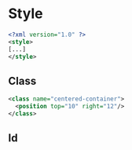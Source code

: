 # Style

```xml
<?xml version="1.0" ?>
<style>
[...]
</style>
```
## Class
```xml
<class name="centered-container">
  <position top="10" right="12"/>
</class>
```
## Id
